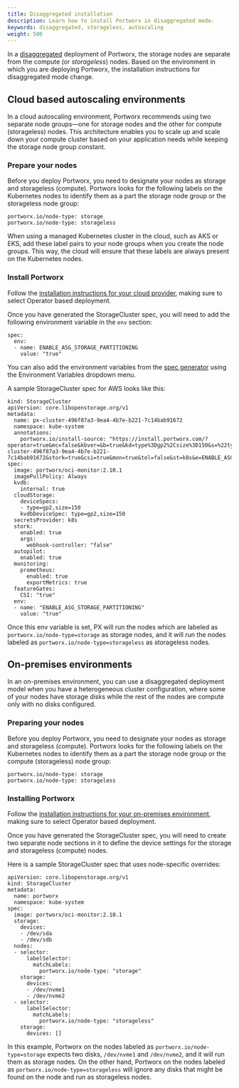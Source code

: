 ```yaml
---
title: Disaggregated installation
description: Learn how to install Portworx in disaggregated mode.
keywords: disaggregated, storageless, autoscaling
weight: 500
---
```


In a [disaggregated](/cloud-references/deployment-arch/#approach-a-separate-storage-and-compute-clusters) deployment of Portworx, the storage nodes are separate from the compute (or _storageless_) nodes. Based on the environment in which you are deploying Portworx, the installation instructions for disaggregated mode change.

## Cloud based autoscaling environments

In a cloud autoscaling environment, Portworx recommends using two separate node groups—one for storage nodes and the other for compute (storageless) nodes. This architecture enables you to scale up and scale down your compute cluster based on your application needs while keeping the storage node group constant.

### Prepare your nodes

Before you deploy Portworx, you need to designate your nodes as storage and storageless (compute). Portworx looks for the following labels on the Kubernetes nodes to identify them as a part the storage node group or the storageless node group:

```text
portworx.io/node-type: storage
portworx.io/node-type: storageless
```

When using a managed Kubernetes cluster in the cloud, such as AKS or EKS, add these label pairs to your node groups when you create the node groups. This way, the cloud will ensure that these labels are always present on the Kubernetes nodes.

### Install Portworx 

Follow the [installation instructions for your cloud provider](/install-portworx/cloud/), making sure to select Operator based deployment.

Once you have generated the StorageCluster spec, you will need to add the following environment variable in the `env` section:

```text
spec:
  env:
  - name: ENABLE_ASG_STORAGE_PARTITIONING
    value: "true"
```

You can also add the environment variables from the [spec generator](http://central.portworx.com) using the Environment Variables dropdown menu.

A sample StorageCluster spec for AWS looks like this:

```text
kind: StorageCluster
apiVersion: core.libopenstorage.org/v1
metadata:
  name: px-cluster-496f87a3-9ea4-4b7e-b221-7c14bab91672
  namespace: kube-system
  annotations:
    portworx.io/install-source: "https://install.portworx.com/?operator=true&mc=false&kbver=&b=true&kd=type%3Dgp2%2Csize%3D150&s=%22type%3Dgp2%2Csize%3D150%22&c=px-cluster-496f87a3-9ea4-4b7e-b221-7c14bab91672&stork=true&csi=true&mon=true&tel=false&st=k8s&e=ENABLE_ASG_STORAGE_PARTITIONING%3Dtrue&promop=true"
spec:
  image: portworx/oci-monitor:2.10.1
  imagePullPolicy: Always
  kvdb:
    internal: true
  cloudStorage:
    deviceSpecs:
    - type=gp2,size=150
    kvdbDeviceSpec: type=gp2,size=150
  secretsProvider: k8s
  stork:
    enabled: true
    args:
      webhook-controller: "false"
  autopilot:
    enabled: true
  monitoring:
    prometheus:
      enabled: true
      exportMetrics: true
  featureGates:
    CSI: "true"
  env:
  - name: "ENABLE_ASG_STORAGE_PARTITIONING"
    value: "true"
```

Once this env variable is set, PX will run the nodes which are labeled as `portworx.io/node-type=storage` as storage nodes, and it will run the nodes labeled as `portworx.io/node-type=storageless` as storageless nodes.


## On-premises environments

In an on-premises environment, you can use a disaggregated deployment model when you have a heterogeneous cluster configuration, where some of your nodes have storage disks while the rest of the nodes are compute only with no disks configured. 

### Preparing your nodes

Before you deploy Portworx, you need to designate your nodes as storage and storageless (compute). Portworx looks for the following labels on the Kubernetes nodes to identify them as a part the storage node group or the compute (storageless) node group:

```text
portworx.io/node-type: storage
portworx.io/node-type: storageless
```

### Installing Portworx

Follow the [installation instructions for your on-premises environment](/install-portworx/on-premises/other/operator/), making sure to select Operator based deployment.

Once you have generated the StorageCluster spec, you will need to create two separate node sections in it to define the device settings for the storage and storageless (compute) nodes.

Here is a sample StorageCluster spec that uses node-specific overrides:

```text
apiVersion: core.libopenstorage.org/v1
kind: StorageCluster
metadata:
  name: portworx
  namespace: kube-system
spec:
  image: portworx/oci-monitor:2.10.1
  storage:
    devices:
    - /dev/sda
    - /dev/sdb
  nodes:
  - selector:
      labelSelector:
        matchLabels:
          portworx.io/node-type: "storage"
    storage:
      devices:
      - /dev/nvme1
      - /dev/nvme2
  - selector:
      labelSelector:
        matchLabels:
          portworx.io/node-type: "storageless"
    storage:
      devices: []
```

In this example, Portworx on the nodes labeled as `portworx.io/node-type=storage` expects two disks, `/dev/nvme1` and `/dev/nvme2`, and it will run them as storage nodes. On the other hand, Portworx on the nodes labeled as `portworx.io/node-type=storageless` will ignore any disks that might be found on the node and run as storageless nodes.